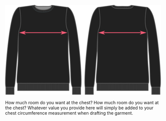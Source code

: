 ![Chest ease](chestease.svg)

How much room do you want at the chest? How much room do you want at the chest? Whatever value you provide here will simply be added to your chest circumference measurement when drafting the garment.
